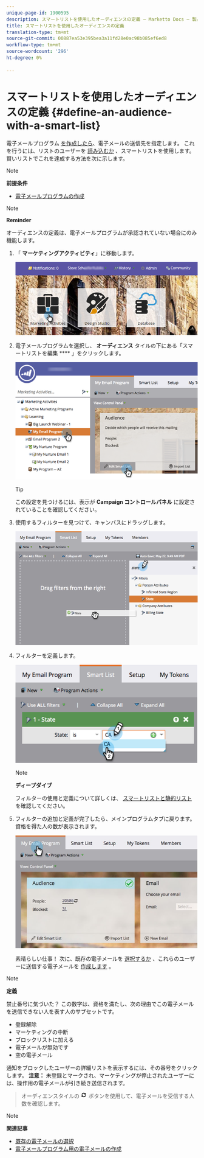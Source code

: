 ```yaml
---
unique-page-id: 1900595
description: スマートリストを使用したオーディエンスの定義 — Marketto Docs — 製品ドキュメント
title: スマートリストを使用したオーディエンスの定義
translation-type: tm+mt
source-git-commit: 00887ea53e395bea3a11fd28e0ac98b085ef6ed8
workflow-type: tm+mt
source-wordcount: '296'
ht-degree: 0%

---
```



# スマートリストを使用したオーディエンスの定義 {#define-an-audience-with-a-smart-list}

電子メールプログラム [を作成したら](../../../../product-docs/email-marketing/email-programs/creating-an-email-program/create-an-email-program.md)、電子メールの送信先を指定します。 これを行うには、リストのユーザーを [読み込むか](define-an-audience-by-importing-a-list.md) 、スマートリストを使用します。 賢いリストでこれを達成する方法を次に示します。

>[!NOTE]
>
>**前提条件**
>
>* [電子メールプログラムの作成](../../../../product-docs/email-marketing/email-programs/creating-an-email-program/create-an-email-program.md)

>



>[!NOTE]
>
>**Reminder**
>
>オーディエンスの定義は、電子メールプログラムが承認されていない場合にのみ機能します。

1. 「 **マーケティングアクティビティ**」に移動します。

   ![](assets/login-marketing-activities.png)

1. 電子メールプログラムを選択し、 **オーディエンス** タイルの下にある「スマートリストを編集 **** 」をクリックします。

   ![](assets/2017-05-22-09-46-37.png)

   >[!TIP]
   >
   >この設定を見つけるには、表示が **Campaign コントロールパネル** に設定されていることを確認してください。

1. 使用するフィルターを見つけて、キャンバスにドラッグします。

   ![](assets/dragstate.png)

1. フィルターを定義します。

   ![](assets/image2014-9-12-11-3a1-3a14.png)

   >[!NOTE]
   >
   >**ディープダイブ**
   >
   >
   >フィルターの使用と定義について詳しくは、 [スマートリストと静的リスト](http://docs.marketo.com/display/docs/smart+lists+and+static+lists) を確認してください。

1. フィルターの追加と定義が完了したら、メインプログラムタブに戻ります。 資格を得た人の数が表示されます。

   ![](assets/myemailprogram.jpg)

   素晴らしい仕事！ 次に、既存の電子メールを [選択するか](../../../../product-docs/email-marketing/email-programs/email-program-actions/choose-an-existing-email.md) 、これらのユーザーに送信する電子メールを [作成します](../../../../product-docs/email-marketing/email-programs/email-program-actions/create-an-email-for-an-email-program.md) 。

>[!NOTE]
>
>**定義**
>
>禁止番号に気づいた？ この数字は、資格を満たし、次の理由でこの電子メールを送信できない人を表す人のサブセットです。
>
>* 登録解除
>* マーケティングの中断
>* ブロックリストに加える
>* 電子メールが無効です
>* 空の電子メール

>
>
通知をブロックしたユーザーの詳細リストを表示するには、その番号をクリックします。 **注意：** 未登録とマークされ、マーケティングが停止されたユーザーには、操作用の電子メールが引き続き送信されます。
>
>オーディエンスタイルの ![—](assets/image2014-10-23-16-3a32-3a36.png) ボタンを使用して、電子メールを受信する人数を確認します。

>[!NOTE]
>
>**関連記事**
>
>* [既存の電子メールの選択](../../../../product-docs/email-marketing/email-programs/email-program-actions/choose-an-existing-email.md)
>* [電子メールプログラム用の電子メールの作成](../../../../product-docs/email-marketing/email-programs/email-program-actions/create-an-email-for-an-email-program.md)

>



